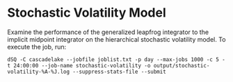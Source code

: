 # Stochastic Volatility Model

Examine the performance of the generalized leapfrog integrator to the implicit midpoint integrator on the hierarchical stochastic volatility model. To execute the job, run:
```
dSQ -C cascadelake --jobfile joblist.txt -p day --max-jobs 1000 -c 5 -t 24:00:00 --job-name stochastic-volatility -o output/stochastic-volatility-%A-%J.log --suppress-stats-file --submit
```
